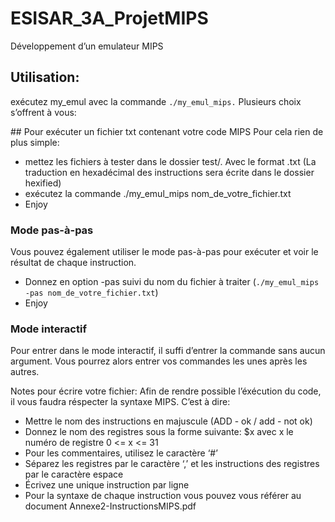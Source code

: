 # ESISAR_3A_ProjetMIPS

Développement d’un emulateur MIPS

## Utilisation:

exécutez my_emul avec la commande `./my_emul_mips.`
Plusieurs choix s’offrent à vous:

## Pour exécuter un fichier txt contenant votre code MIPS
Pour cela rien de plus simple:

- mettez les fichiers à tester dans le dossier test/. Avec le format .txt
(La traduction en hexadécimal des instructions sera écrite dans le dossier
hexified)
- exécutez la commande ./my_emul_mips nom_de_votre_fichier.txt
- Enjoy

### Mode pas-à-pas

Vous pouvez également utiliser le mode pas-à-pas pour exécuter et voir le résultat
de chaque instruction.
- Donnez en option -pas suivi du nom du fichier à traiter (`./my_emul_mips
-pas nom_de_votre_fichier.txt`)
- Enjoy

### Mode interactif

Pour entrer dans le mode interactif, il suffi d’entrer la commande sans aucun
argument.
Vous pourrez alors entrer vos commandes les unes après les autres.

Notes pour écrire votre fichier:
Afin de rendre possible l’éxécution du code, il vous faudra réspecter la syntaxe
MIPS. C’est à dire:

- Mettre le nom des instructions en majuscule (ADD - ok / add - not ok)
- Donnez le nom des registres sous la forme suivante: $x avec x le numéro
de registre 0 <= x <= 31
- Pour les commentaires, utilisez le caractère ‘#’
- Séparez les registres par le caractère ‘,’ et les instructions des registres par
le caractère espace
- Écrivez une unique instruction par ligne
- Pour la syntaxe de chaque instruction vous pouvez vous référer au document
Annexe2-InstructionsMIPS.pdf
